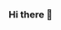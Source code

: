 ### Hi there 👋

<!--
**GV1795/GV1795** is a ✨ _special_ ✨ repository because its `README.md` (this file) appears on your GitHub profile.

Here are some ideas to get you started:

- 🔭 I’m currently working on ...
- 🌱 I’m currently learning ..Data Science and AI.
- 👯 I’m looking to collaborate on 
"Passionate data scientist and AI enthusiast seeking collaborations. Let's innovate together in machine learning, data analysis, and AI applications for impactful solutions. Open to ideas!"...
- 🤔 I’m looking for help with "Seeking assistance in data science projects. Collaborators welcome for data analysis, machine learning, and AI applications. Let's build impactful solutions together. Open to collaboration!"...
- 💬 Ask me about "Feel free to ask me about data science! I'm here to discuss anything related to data analysis, machine learning, and AI. Let's dive into insightful conversations together."...
- 📫 How to reach me: gauravvashist6@gmail.com...
- 😄 Pronouns: ...
- ⚡ Fun fact: ...
-->
